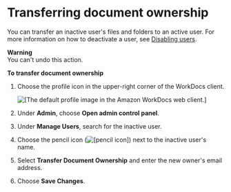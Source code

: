 # Transferring document ownership<a name="transfer-docs"></a>

You can transfer an inactive user's files and folders to an active user\. For more information on how to deactivate a user, see [Disabling users](inactive-user.md)\.

**Warning**  
You can't undo this action\.

**To transfer document ownership**

1. Choose the profile icon in the upper\-right corner of the WorkDocs client\.

   ![\[The default profile image in the Amazon WorkDocs web client.\]](http://docs.aws.amazon.com/workdocs/latest/adminguide/images/wd-profile-default.png) 

1. Under **Admin**, choose **Open admin control panel**\.

1. Under **Manage Users**, search for the inactive user\.

1. Choose the pencil icon \(![\[pencil icon\]](http://docs.aws.amazon.com/workdocs/latest/adminguide/images/pencil_icon.png)\) next to the inactive user's name\. 

1. Select **Transfer Document Ownership** and enter the new owner's email address\.

1. Choose **Save Changes**\.